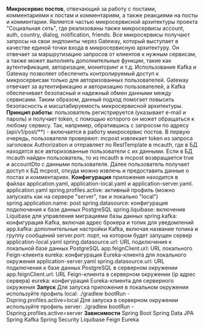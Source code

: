 **Микросервис постов**, отвечающий за работу с постами, комментариями к постам и комментариям, а также реакциями на посты и комментарии. Является частью микросервисной архитектуры проекта "Социальная сеть", где реализованы также микросервисы account, auth, country, dialog, notification, friends. Все микросервисы получают запросы на свои эндпоинты через Gateway, который выступает в качестве единой точки входа в микросервисную архитектуру. Он отвечает за маршрутизацию запросов от клиентов к нужным сервисам, а также может выполнять дополнительные функции, такие как аутентификация, авторизация, мониторинг и т.д.
Использование Kafka и Gateway позволяет обеспечить контролируемый доступ к микросервисам только для авторизованных пользователей. Gateway отвечает за аутентификацию и авторизацию пользователей, а Kafka обеспечивает безопасный и надежный обмен данными между сервисами.
Таким образом, данный подход помогает повысить безопасность и масштабируемость микросервисной архитектуры.
**Принцип работы**: пользователь регистрируется (указывает e-mail и пароль) и получает token, с помощью которого он может обращаться к любому сервису. Так, например, обратившись с запросом по адресу (api/v1/post/**) - включается в работу микросервис постов. В первую очередь, пользователя проверяют: mcpost извлекает token из запроса заголовок Authorization и отправляет по RestTemplate в mcauth, где в БД находятся все авторизованные пользователи с их данными. Если в БД mcauth найден пользователь, то из mcauth в mcpost возвращается true и accountDto с данными пользователя. Далее пользователь получает доступ к БД mcpost, откуда можно извлечь и предоставить данные о постах и комментариях.
**Конфигурация** приложения находится в файлах application.yaml, application-local.yaml и application-server.yaml.
application.yaml
spring.profiles.active: активный профиль (можно запускать как на сервере "server", так и локально "local")
spring.application.name: post
spring.datasource: конфигурация подключения к базе данных PostgreSQL
spring.liquibase: включение Liquibase для управления миграциями базы данных
spring.kafka: конфигурация Kafka, включая адрес брокера и топик для уведомлений
app.kafka: дополнительные настройки Kafka, включая название топика и группу сообщений
server.port: порт, на котором будет запущен сервер
application-local.yaml
spring.datasource.url: URL подключения к локальной базе данных PostgreSQL
app.feignClient.url: URL локального Feign-клиента
eureka: конфигурация Eureka-клиента для локального окружения
application-server.yaml
spring.datasource.url: URL подключения к базе данных PostgreSQL в серверном окружении
app.feignClient.url: URL Feign-клиента в серверном окружении (ip адрес сервера)
eureka: конфигурация Eureka-клиента для серверного окружения
**Запуск**
Для запуска приложения в локальном окружении используйте профиль local:
./gradlew bootRun -Dspring.profiles.active=local
Для запуска в серверном окружении используйте профиль server:
./gradlew bootRun -Dspring.profiles.active=server
**Зависимости**
Spring Boot
Spring Data JPA
Spring Kafka
Spring Security
Liquibase
Feign
Eureka
